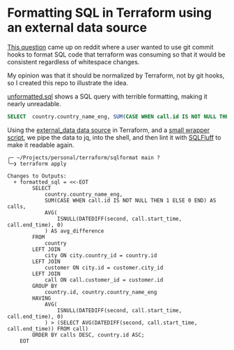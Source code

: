 # Formatting SQL in Terraform using an external data source

[This question](https://www.reddit.com/r/Terraform/comments/xvm6xc/terraform_pre_commit_hooks/) came up on reddit where a user wanted to use git commit hooks to format SQL code that terraform was consuming so that it would be consistent regardless of whitespace changes.

My opinion was that it should be normalized by Terraform, not by git hooks, so I created this repo to illustrate the idea.

[unformatted.sql](unformatted.sql) shows a SQL query with terrible formatting, making it nearly unreadable.

```sql
SELECT  country.country_name_eng, SUM(CASE WHEN call.id IS NOT NULL THEN 1 ELSE 0 END) AS calls, AVG(ISNULL(DATEDIFF(SECOND, call.start_time, call.end_time),0)) AS avg_difference FROM country  LEFT JOIN city ON city.country_id = country.id LEFT JOIN customer ON city.id = customer.city_id LEFT JOIN call ON call.customer_id = customer.id GROUP BY  country.id, country.country_name_eng HAVING AVG(ISNULL(DATEDIFF(SECOND, call.start_time, call.end_time),0)) > (SELECT AVG(DATEDIFF(SECOND, call.start_time, call.end_time)) FROM call) ORDER BY calls DESC, country.id ASC;
```

Using the [external_data data source](https://registry.terraform.io/providers/hashicorp/external/latest/docs/data-sources/data_source) in Terraform, and a [small wrapper script](sqlfluff-wrapper.sh), we pipe the data to jq, into the shell, and then lint it with [SQLFluff](https://github.com/sqlfluff/sqlfluff) to make it readable again.

```
╭─ ~/Projects/personal/terraform/sqlformat main ?
╰─❯ terraform apply

Changes to Outputs:
  + formatted_sql = <<-EOT
        SELECT
            country.country_name_eng,
            SUM(CASE WHEN call.id IS NOT NULL THEN 1 ELSE 0 END) AS calls,
            AVG(
                ISNULL(DATEDIFF(second, call.start_time, call.end_time), 0)
            ) AS avg_difference
        FROM
            country
        LEFT JOIN
            city ON city.country_id = country.id
        LEFT JOIN
            customer ON city.id = customer.city_id
        LEFT JOIN
            call ON call.customer_id = customer.id
        GROUP BY
            country.id, country.country_name_eng
        HAVING
            AVG(
                ISNULL(DATEDIFF(second, call.start_time, call.end_time), 0)
            ) > (SELECT AVG(DATEDIFF(second, call.start_time, call.end_time)) FROM call)
        ORDER BY calls DESC, country.id ASC;
    EOT
```